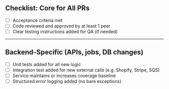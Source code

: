 <!--
Please complete all applicable sections before marking this PR as Ready for Review.
-->

## Checklist: Core for All PRs

- [ ] Acceptance criteria met
- [ ] Code reviewed and approved by at least 1 peer
- [ ] Clear testing instructions added for QA (if needed)

---

## Backend-Specific (APIs, jobs, DB changes)

- [ ] Unit tests added for all new logic
- [ ] Integration test added for new external calls (e.g. Shopify, Stripe, SQS)
- [ ] Service maintains or increases coverage baseline
- [ ] Structured error logging added (no bare exceptions)
